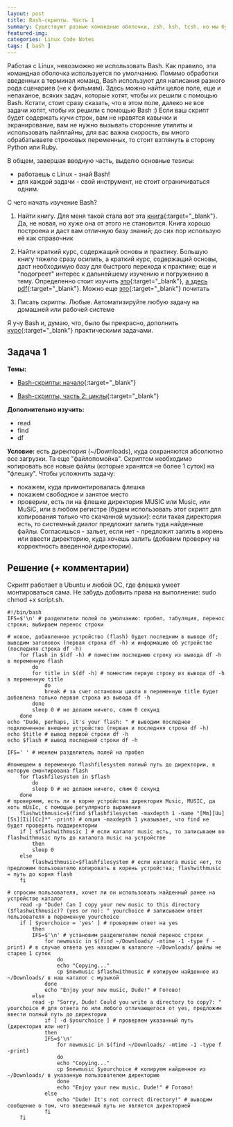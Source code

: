 ```yaml
---
layout: post
title: Bash-скрипты. Часть 1
summary: Существуют разные командные оболочки, zsh, ksh, tcsh, но мы будем учить bash. Последовательно. Разбавляя теорию практикой.
featured-img:
categories: Linux Code Notes
tags: [ bash ]
---
```


Работая с Linux, невозможно не использовать Bash. Как правило, эта командная оболочка используется по умолчанию.
Помимо обработки введенных в терминал команд, Bash используют для написания разного рода сценариев (не к фильмам). Здесь можно найти целое поле, еще и непаханое, всяких задач, которые хотят, чтобы их решили с помощью Bash.
Кстати, стоит сразу сказать, что в этом поле, далеко не все задачи хотят, чтобы их решили с помощью Bash :)
Если ваш скрипт будет содержать кучи строк, вам не нравятся кавычки и экранирование, вам не нужно вызывать сторонние утилиты и использовать пайплайны, для вас важна скорость, вы много обрабатываете строковых переменных, то стоит взглянуть в сторону Python или Ruby.

В общем, завершая вводную часть, выделю основные тезисы:
* работаешь с Linux - знай Bash!
* для каждой задачи - свой инструмент, не стоит ограничиваться одним.

С чего начать изучение Bash?
1. Найти книгу.
Для меня такой стала вот эта [книга](https://www.ozon.ru/context/detail/id/152987/){:target="_blank"}.
Да, не новая, но хуже она от этого не становится. Книга хорошо построена и даст вам отличную базу знаний; до сих пор использую её как справочник

2. Найти краткий курс, содержащий основы и практику.
Большую книгу тяжело сразу осилить, а краткий курс, содержащий основы, даст необходимую базу для быстрого перехода к практике; еще и "подогреет" интерес к дальнейшему изучению и погружению в тему.
Определенно стоит изучить [это](https://habr.com/company/ruvds/blog/325522/){:target="_blank"}, [а здесь pdf](https://habr.com/company/ruvds/blog/336764/){:target="_blank"}.
Можно еще [это](https://www.opennet.ru/docs/RUS/bash_scripting_guide/){:target="_blank"} почитать

3. Писать скрипты.
Любые. Автоматизируйте любую задачу на домашней или рабочей системе

Я учу Bash и, думаю, что, было бы прекрасно, дополнить [курс](https://habr.com/company/ruvds/blog/336764/){:target="_blank"} практическими задачами.

## Задача 1
**Темы:**
* [Bash-скрипты: начало](https://habr.com/company/ruvds/blog/325522/){:target="_blank"}
- [Bash-скрипты, часть 2: циклы](https://habr.com/company/ruvds/blog/325928/){:target="_blank"}

**Дополнительно изучить:**
- read
- find
- df

**Условие:** есть директория (~/Downloads), куда сохраняются абсолютно все загрузки. Та еще "файлопомойка". Скриптом необходимо копировать все новые файлы (которые хранятся не более 1 суток) на "флешку".
Чтобы усложнить задачу:
* покажем, куда примонтировалась флешка
* покажем свободное и занятое место
* проверим, есть ли на флешке директория MUSIC или Music, или MuSiC, или в любом регистре (будем использовать этот скрипт для копирования только что скачанной музыки): если такая директория есть, то системный диалог предложит залить туда найденные файлы. Согласишься - зальет, если нет - предложит залить в корень или ввести директорию, куда хочешь залить (добавим проверку на корректность введенной директории).


## Решение (+ комментарии)
Скрипт работает в Ubuntu и любой ОС, где флешка умеет монтироваться сама.
Не забудь добавить права на выполнение: sudo chmod +x script.sh.

```
#!/bin/bash
IFS=$'\n' # разделители полей по умолчанию: пробел, табуляция, перенос строки; выбираем перенос строки

# новое, добавленное устройство (flash) будет последним в выводе df; выводим заголовок (первая строка df -h) и информацию об устройстве (последняя строка df -h)
	for flash in $(df -h) # поместим последнюю строку из вывода df -h в переменную flash
		do
		for title in $(df -h) # поместим первую строку из вывода df -h в переменную title
			do
			break # за счет остановки цикла в переменную title будет добавлена только первая строка из вывода df -h
		done
		sleep 0 # не делаем ничего, спим 0 секунд
	done
echo "Dude, perhaps, it's your flash: " # выводим последнее подключенное внешнее устройство (первая и последняя строка df -h)
echo $title # вывод первой строки df -h
echo $flash # вывод последней строки df -h

IFS=' ' # меняем разделитель полей на пробел

#помещаем в переменную flashfilesystem полный путь до директории, в которую смонтирована flash
	for flashfilesystem in $flash
		do
		sleep 0 # не делаем ничего, спим 0 секунд
	done
# проверяем, есть ли в корне устройства директория Music, MUSIC, да хоть mUsIc, с помощью регулярного выражения
	flashwithmusic=$(find $flashfilesystem -maxdepth 1 -name "[Mm][Uu][Ss][Ii][Cc]*" -print) # опция -maxdepth 1 указывает, что find не будет проверять поддиректории
	if [ $flashwithmusic ] # если каталог music есть, то записываем во flashwithmusic путь до каталога music на устройстве
		then
		sleep 0
	else
		flashwithmusic=$flashfilesystem # если каталога music нет, то предложим пользователю копировать в корень устройства; flashwithmusic = путь до корня flash
	fi

# спросим пользователя, хочет ли он использовать найденный ранее на устройстве каталог
	read -p "Dude! Can I copy your new music to this directory ($flashwithmusic)? (yes or no): " yourchoice # записываем ответ пользователя в переменную yourchoice
	if [ $yourchoice = 'yes' ] # проверяем ответ на yes
		then
		IFS=$'\n' # установим разделителем полей перенос строки
			for newmusic in $(find ~/Downloads/ -mtime -1 -type f -print) # в случае ответа yes находим в каталоге ~/Downloads/ файлы не старее 1 суток
				do
				echo "Copying..."
				cp $newmusic $flashwithmusic # копируем найденное из ~/Downloads/ в наш каталог с музыкой
			done
			echo "Enjoy your new music, Dude!" # Готово!
		else
		read -p "Sorry, Dude! Could you write a directory to copy?: " yourchoice # для ответа no или любого отличающегося от yes, предложим ввести полный путь до директории
			if [ -d $yourchoice ] # проверяем указанный путь (директория или нет)
			then
			IFS=$'\n'
				for newmusic in $(find ~/Downloads/ -mtime -1 -type f -print)
				do
				echo "Copying..."
				cp $newmusic $yourchoice # копируем найденное из ~/Downloads/ в указанную пользователем директорию
				done
				echo "Enjoy your new music, Dude!" # Готово!
			else
				echo "Dude! It's not correct directory!" # выводим сообщение о том, что введенный путь не является директорией
			fi
	fi
```
